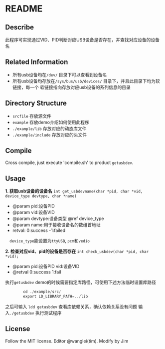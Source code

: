 # README
## Describe
此程序可实现通过VID、PID判断对应USB设备是否存在，并查找对应设备的设备名

## Related Information
+ 所有usb设备均在`/dev/` 目录下可以查看到设备名
+ 所有usb设备均存放在`/sys/bus/usb/devices/` 目录下，并且此目录下均为软链接，每一个
软链接指向存放对应usb设备的系列信息的目录

## Directory Structure
+ `srcfile` 存放源文件
+ `example` 存放demo介绍如何使用此程序
+ `./example/lib` 存放对应的动态库文件
+ `./example/include` 存放对应的头文件

## Compile
Cross compile, just execute 'compile.sh' to product `getusbdev`.

## Usage
**1. 获取usb设备的设备名**
`int get_usbdevname(char *pid, char *vid, device_type devtype, char *name)` 
+ @param pid:设备PID 
+ @param vid:设备VID
+ @param devtype:设备类型 @ref device_type
+ @param name:用于接收设备名的数组首地址   
+ retval: 0:success -1:failed

&emsp;`device_type`能设置为`ttyUSB`, `pcm`和`vedio`
        
**2. 检查对应vid、pid的设备是否存在**
`int check_usbdev(char *pid, char *vid);` 
+ @param pid:设备PID vid:设备VID
+ @retval 0:success 1:fail

执行`getusbdev` demo的时候需要指定库路径，可使用下述方法临时设置库路径
```c
        cd ./example/src/
        export LD_LIBRARY_PATH=../lib
```

之后可输入 `ldd getusbdev` 查看库依赖关系，确认依赖关系没有问题
输入`./getusbdev` 执行测试程序

## License
Follow the MIT license.
Editor @wanglei(tim).
Modify by Jim
